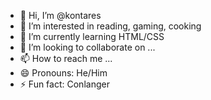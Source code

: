 - 👋 Hi, I’m @kontares
- 👀 I’m interested in reading, gaming, cooking
- 🌱 I’m currently learning HTML/CSS
- 💞️ I’m looking to collaborate on ...
- 📫 How to reach me ...
- 😄 Pronouns: He/Him
- ⚡ Fun fact: Conlanger

<!---
ConCascabel/ConCascabel is a ✨ special ✨ repository because its `README.md` (this file) appears on your GitHub profile.
You can click the Preview link to take a look at your changes.
--->
